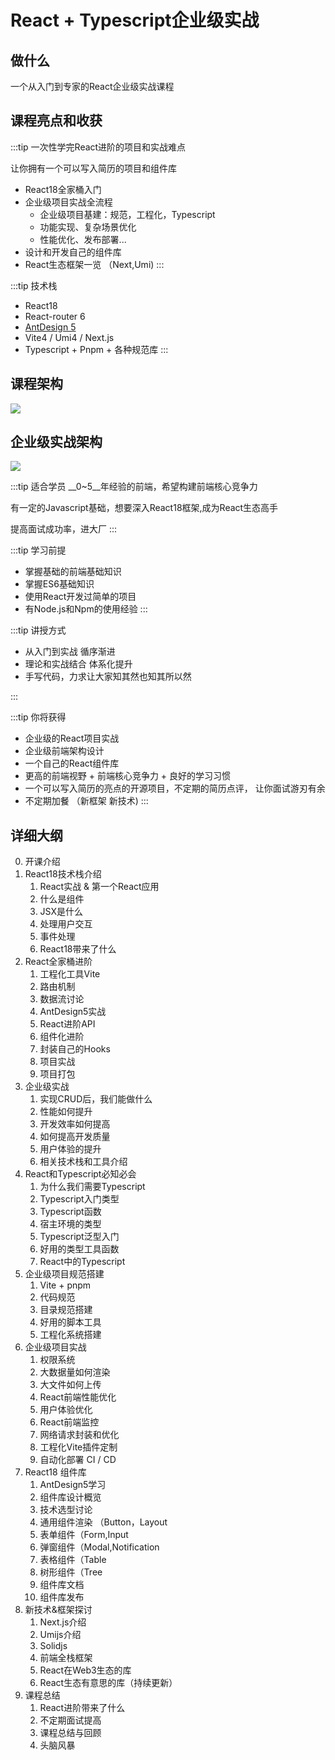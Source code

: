 # React + Typescript企业级实战


## 做什么

一个从入门到专家的React企业级实战课程

## 课程亮点和收获

:::tip 一次性学完React进阶的项目和实战难点

让你拥有一个可以写入简历的项目和组件库
-  React18全家桶入门
-  企业级项目实战全流程
   -  企业级项目基建：规范，工程化，Typescript
   -  功能实现、复杂场景优化
   -  性能优化、发布部署... 
-  设计和开发自己的组件库
-  React生态框架一览 （Next,Umi)
:::

:::tip 技术栈

- React18
- React-router 6 
- [AntDesign 5](https://ant.design/)
- Vite4 / Umi4 / Next.js
- Typescript + Pnpm + 各种规范库
:::

## 课程架构
![](/react/arch.jpg)

## 企业级实战架构
![](https://cdn.jsdelivr.net/gh/shengxinjing/static/fullstack/intro.jpg)

:::tip 适合学员
__0~5__年经验的前端，希望构建前端核心竞争力

有一定的Javascript基础，想要深入React18框架,成为React生态高手

提高面试成功率，进大厂
:::

:::tip 学习前提
- 掌握基础的前端基础知识
- 掌握ES6基础知识
- 使用React开发过简单的项目
- 有Node.js和Npm的使用经验
:::


:::tip 讲授方式


- 从入门到实战 循序渐进
- 理论和实战结合  体系化提升
- 手写代码，力求让大家知其然也知其所以然

:::

:::tip 你将获得
- 企业级的React项目实战
- 企业级前端架构设计
- 一个自己的React组件库
- 更高的前端视野 + 前端核心竞争力  + 良好的学习习惯
- 一个可以写入简历的亮点的开源项目，不定期的简历点评， 让你面试游刃有余
- 不定期加餐 （新框架 新技术)
:::
## 详细大纲


0. 开课介绍
1. React18技术栈介绍
	1. React实战 & 第一个React应用 
	2. 什么是组件 
	3. JSX是什么 
	4. 处理用户交互 
	5. 事件处理 
	6. React18带来了什么
2. React全家桶进阶
	1. 工程化工具Vite
	2. 路由机制 
	3. 数据流讨论 
	4. AntDesign5实战 
	5. React进阶API
	6. 组件化进阶
	7. 封装自己的Hooks
	8. 项目实战 
	9. 项目打包
3. 企业级实战
	1. 实现CRUD后，我们能做什么 
	2. 性能如何提升
	3. 开发效率如何提高 
	4. 如何提高开发质量 
	5. 用户体验的提升 
	6. 相关技术栈和工具介绍
4. React和Typescript必知必会 
	1. 为什么我们需要Typescript
	2. Typescript入门类型
	3. Typescript函数
	4. 宿主环境的类型
	5. Typescript泛型入门
	6. 好用的类型工具函数
	7. React中的Typescript
5. 企业级项目规范搭建
	1. Vite + pnpm 
	2. 代码规范
	3. 目录规范搭建 
	4. 好用的脚本工具
	7. 工程化系统搭建
6. 企业级项目实战
	1. 权限系统 
	2. 大数据量如何渲染 
	3. 大文件如何上传 
	4. React前端性能优化
	5. 用户体验优化
	6. React前端监控 
	7. 网络请求封装和优化 
	8. 工程化Vite插件定制
	9. 自动化部署 CI / CD
7. React18 组件库
	1. AntDesign5学习 
	2. 组件库设计概览 
	3. 技术选型讨论 
	4. 通用组件渲染 （Button，Layout 
	5. 表单组件（Form,Input 
	6. 弹窗组件（Modal,Notification 
	7. 表格组件（Table 
	8. 树形组件（Tree 
	9. 组件库文档 
	10. 组件库发布
8. 新技术&框架探讨
	1. Next.js介绍 
	2. Umijs介绍
	3. Solidjs 
	4. 前端全栈框架 
	5. React在Web3生态的库
	6. React生态有意思的库（持续更新）
9. 课程总结
	1. React进阶带来了什么 
	2. 不定期面试提高 
	3. 课程总结与回顾 
	4. 头脑风暴


